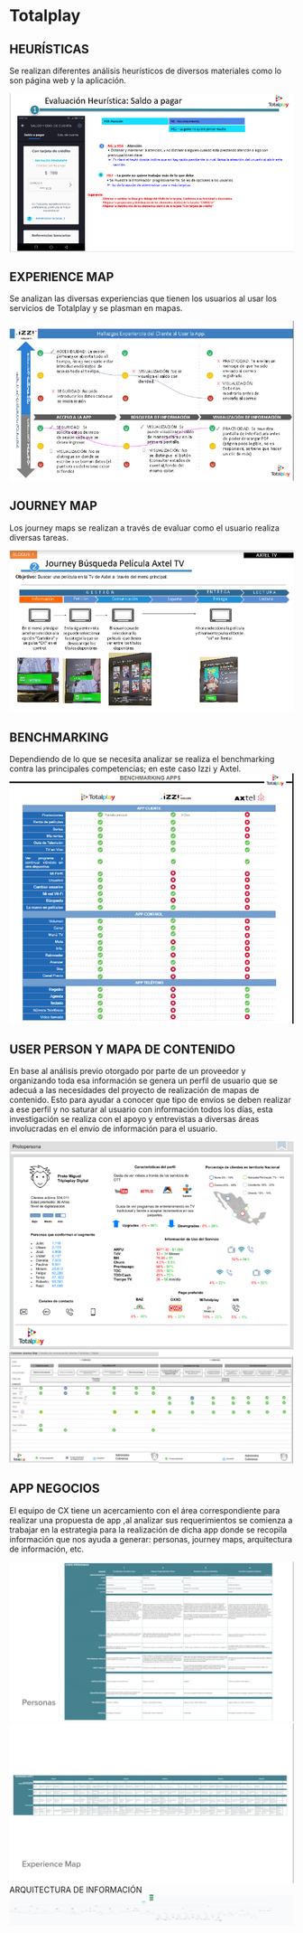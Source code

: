 # Totalplay

## HEURÍSTICAS 

Se realizan diferentes análisis heurísticos de diversos materiales como lo son página  web y la aplicación.

![heuristicas](./assets/images/heuristica.png)

## EXPERIENCE MAP

Se analizan las diversas experiencias que tienen los usuarios al usar los servicios de Totalplay y se plasman en mapas.

![experience](./assets/images/experience.png)

## JOURNEY MAP

Los journey maps se realizan a través de evaluar como el usuario realiza diversas tareas.

![journey](./assets/images/journey1.png)

## BENCHMARKING
Dependiendo de lo que se necesita analizar se realiza el benchmarking contra las principales competencias; en este caso Izzi y Axtel.
![benchmarking](./assets/images/bench.png)

## USER PERSON Y MAPA DE CONTENIDO

En base al análisis previo otorgado por parte de un proveedor y organizando toda esa información se genera un perfil de usuario que se adecuá a las necesidades del proyecto de realización de mapas de contenido. Esto para ayudar a conocer que tipo de envíos se deben realizar a ese perfil y no saturar al usuario con información todos los días, esta investigación se realiza con el apoyo y entrevistas a diversas áreas involucradas en el envío de información para el usuario.

![user](./assets/images/persona.png)
![mapa de envios](./assets/images/envios.png)


## APP NEGOCIOS

El equipo de CX tiene un acercamiento con el área correspondiente para realizar una propuesta de app ,al analizar sus requerimientos se comienza a trabajar en la estrategia para la realización de dicha app donde se recopila información que nos ayuda a generar: personas, journey maps, arquitectura de información, etc.

![app negocios](./assets/images/negocios2.png)
![app negocios](./assets/images/negocios3.png)
ARQUITECTURA DE INFORMACIÓN
![app negocios](./assets/images/negocios1.png)
